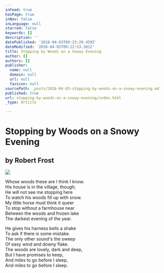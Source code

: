```yaml
---
inFeed: true
hasPage: true
inNav: false
inLanguage: null
starred: false
keywords: []
description: ''
datePublished: '2016-04-03T09:23:20.459Z'
dateModified: '2016-04-03T09:22:53.381Z'
title: Stopping by Woods on a Snowy Evening
author: []
authors: []
publisher:
  name: null
  domain: null
  url: null
  favicon: null
sourcePath: _posts/2016-04-03-stopping-by-woods-on-a-snowy-evening.md
published: true
url: stopping-by-woods-on-a-snowy-evening/index.html
_type: Article

---
```

# Stopping by Woods on a Snowy Evening

## by Robert Frost
![](https://the-grid-user-content.s3-us-west-2.amazonaws.com/33ec19c3-24a0-4559-90b3-3ed9691407bf.jpg)

Whose woods these are I think I know.  
His house is in the village, though;  
He will not see me stopping here  
To watch his woods fill up with snow.  
My little horse must think it queer  
To stop without a farmhouse near  
Between the woods and frozen lake  
The darkest evening of the year.

He gives his harness bells a shake  
To ask if there is some mistake.  
The only other sound's the sweep  
Of easy wind and downy flake.  
The woods are lovely, dark and deep,  
But I have promises to keep,  
And miles to go before I sleep,  
And miles to go before I sleep.